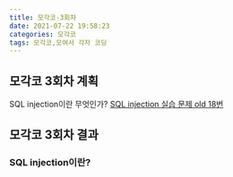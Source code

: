 ```yaml
---
title: 모각코-3회차
date: 2021-07-22 19:58:23
categories: 모각코
tags: 모각코,모여서 각자 코딩
---
```


## 모각코 3회차 계획
SQL injection이란 무엇인가?
[SQL injection 실습 문제 old 18번](https://webhacking.kr/old)


## 모각코 3회차 결과
### SQL injection이란?
